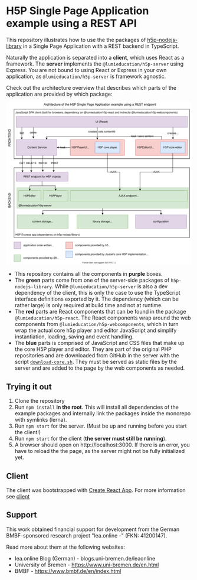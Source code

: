 # H5P Single Page Application example using a REST API

This repository illustrates how to use the the packages of
[h5p-nodejs-library](https://github.com/lumieducation/h5p-nodejs-library) in a
Single Page Application with a REST backend in TypeScript.

Naturally the application is separated into a **client**, which uses React as a
framework. The **server** implements the `@lumieducation/h5p-server` using
Express. You are not bound to using React or Express in your own application, as
`@lumieducation/h5p-server` is framework agnostic.

Check out the architecture overview that describes which parts of the
application are provided by which package:

![Architecture overview](./architecture.svg)

-   This repository contains all the components in **purple** boxes.
-   The **green** parts come from one of the server-side packages of
    `h5p-nodejs-library`. While `@lumieducation/h5p-server` is also a dev
    dependency of the client, this is only the case to use the TypeScript
    interface definitions exported by it. The dependency (which can be rather
    large) is only required at build time and not at runtime.
-   The **red** parts are React components that can be found in the package
    `@lumieducation/h5p-react`. The React components wrap around the web
    components from `@lumieducation/h5p-webcomponents`, which in turn wrap the
    actual core h5p player and editor JavaScript and simplify instantiation,
    loading, saving and event handling.
-   The **blue** parts is comprised of JavaScript and CSS files that make up the
    core H5P player and editor. They are part of the original PHP repositories
    and are downloaded from GitHub in the server with the script
    [`download-core.sh`](../../../packages/h5p-examples/download-core.sh). They
    must be served as static files by the server and are added to the page by
    the web components as needed.

## Trying it out

1. Clone the repository
2. Run `npm install` **in the root**. This will install all dependencies of the
   example packages and internally link the packages inside the monorepo with
   symlinks (lerna).
3. Run `npm start` for the server. (Must be up and running before you start the
   client!)
4. Run `npm start` for the client (**the server must still be running**).
5. A browser should open on http://localhost:3000. If there is an error, you
   have to reload the the page, as the server might not be fully initialized
   yet.

## Client

The client was bootstrapped with [Create React
App](https://github.com/facebook/create-react-app). For more information see
[client](./client.md)

## Support

This work obtained financial support for development from the German
BMBF-sponsored research project "lea.online -" (FKN: 41200147).

Read more about them at the following websites:

-   lea.online Blog (German) - blogs.uni-bremen.de/leaonline
-   University of Bremen - https://www.uni-bremen.de/en.html
-   BMBF - https://www.bmbf.de/en/index.html
